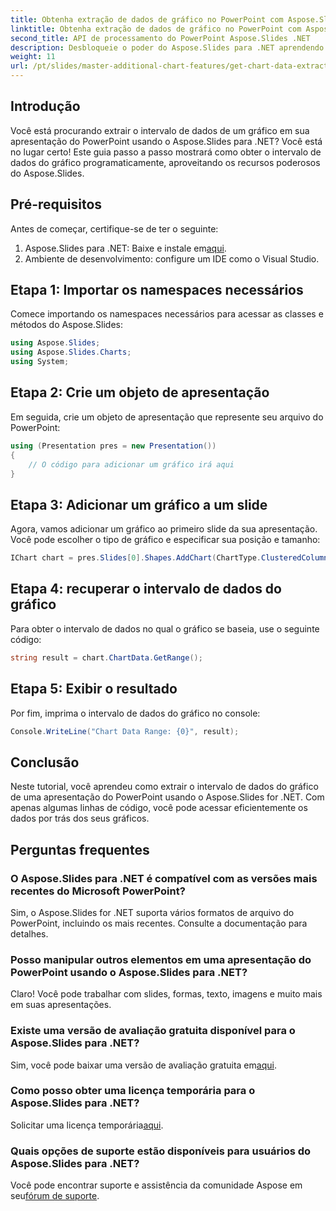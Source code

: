 ```yaml
---
title: Obtenha extração de dados de gráfico no PowerPoint com Aspose.Slides
linktitle: Obtenha extração de dados de gráfico no PowerPoint com Aspose.Slides
second_title: API de processamento do PowerPoint Aspose.Slides .NET
description: Desbloqueie o poder do Aspose.Slides para .NET aprendendo como extrair o intervalo de dados de gráficos em suas apresentações do PowerPoint programaticamente. Este guia passo a passo fornece instruções claras.
weight: 11
url: /pt/slides/master-additional-chart-features/get-chart-data-extraction/
---
```

## Introdução

Você está procurando extrair o intervalo de dados de um gráfico em sua apresentação do PowerPoint usando o Aspose.Slides para .NET? Você está no lugar certo! Este guia passo a passo mostrará como obter o intervalo de dados do gráfico programaticamente, aproveitando os recursos poderosos do Aspose.Slides.

## Pré-requisitos

Antes de começar, certifique-se de ter o seguinte:

1.  Aspose.Slides para .NET: Baixe e instale em[aqui](https://releases.aspose.com/slides/net/).
2. Ambiente de desenvolvimento: configure um IDE como o Visual Studio.

## Etapa 1: Importar os namespaces necessários

Comece importando os namespaces necessários para acessar as classes e métodos do Aspose.Slides:

```csharp
using Aspose.Slides;
using Aspose.Slides.Charts;
using System;
```

## Etapa 2: Crie um objeto de apresentação

Em seguida, crie um objeto de apresentação que represente seu arquivo do PowerPoint:

```csharp
using (Presentation pres = new Presentation())
{
    // O código para adicionar um gráfico irá aqui
}
```

## Etapa 3: Adicionar um gráfico a um slide

Agora, vamos adicionar um gráfico ao primeiro slide da sua apresentação. Você pode escolher o tipo de gráfico e especificar sua posição e tamanho:

```csharp
IChart chart = pres.Slides[0].Shapes.AddChart(ChartType.ClusteredColumn, 10, 10, 400, 300);
```

## Etapa 4: recuperar o intervalo de dados do gráfico

Para obter o intervalo de dados no qual o gráfico se baseia, use o seguinte código:

```csharp
string result = chart.ChartData.GetRange();
```

## Etapa 5: Exibir o resultado

Por fim, imprima o intervalo de dados do gráfico no console:

```csharp
Console.WriteLine("Chart Data Range: {0}", result);
```

## Conclusão

Neste tutorial, você aprendeu como extrair o intervalo de dados do gráfico de uma apresentação do PowerPoint usando o Aspose.Slides for .NET. Com apenas algumas linhas de código, você pode acessar eficientemente os dados por trás dos seus gráficos.

## Perguntas frequentes

### O Aspose.Slides para .NET é compatível com as versões mais recentes do Microsoft PowerPoint?
Sim, o Aspose.Slides for .NET suporta vários formatos de arquivo do PowerPoint, incluindo os mais recentes. Consulte a documentação para detalhes.

### Posso manipular outros elementos em uma apresentação do PowerPoint usando o Aspose.Slides para .NET?
Claro! Você pode trabalhar com slides, formas, texto, imagens e muito mais em suas apresentações.

### Existe uma versão de avaliação gratuita disponível para o Aspose.Slides para .NET?
 Sim, você pode baixar uma versão de avaliação gratuita em[aqui](https://releases.aspose.com/).

### Como posso obter uma licença temporária para o Aspose.Slides para .NET?
 Solicitar uma licença temporária[aqui](https://purchase.aspose.com/temporary-license/).

### Quais opções de suporte estão disponíveis para usuários do Aspose.Slides para .NET?
 Você pode encontrar suporte e assistência da comunidade Aspose em seu[fórum de suporte](https://forum.aspose.com/).